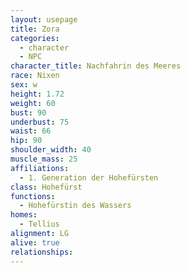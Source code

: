```yaml
---
layout: usepage
title: Zora
categories:
  - character
  - NPC
character_title: Nachfahrin des Meeres
race: Nixen
sex: w
height: 1.72
weight: 60
bust: 90
underbust: 75
waist: 66
hip: 90
shoulder_width: 40
muscle_mass: 25
affiliations:
  - 1. Generation der Hohefürsten
class: Hohefürst
functions:
  - Hohefürstin des Wassers
homes:
  - Tellius
alignment: LG
alive: true
relationships:
---
```

